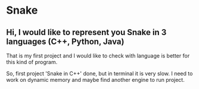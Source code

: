 # Snake
## Hi, I would like to represent you Snake in 3 languages (C++, Python, Java)
That is my first project and I would like to check with language is better for this kind of program.


So, first project 'Snake in C++' done, but in terminal it is very slow. I need to work on dynamic memory and maybe find another engine to run project.

